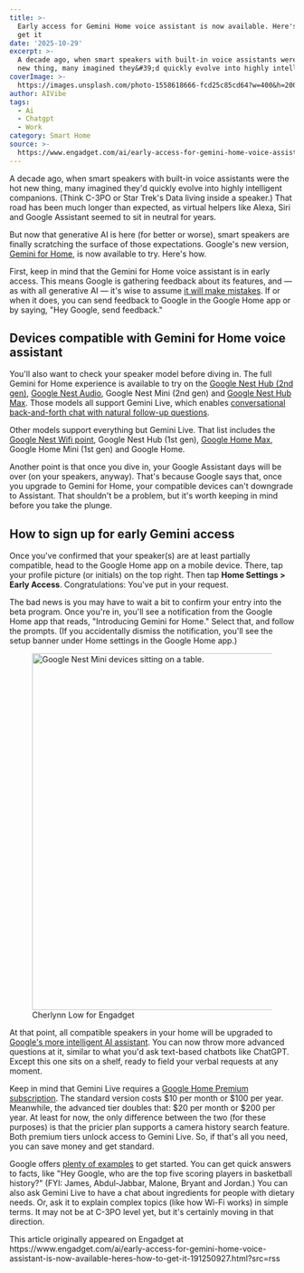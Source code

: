 ```yaml
---
title: >-
  Early access for Gemini Home voice assistant is now available. Here's how to
  get it
date: '2025-10-29'
excerpt: >-
  A decade ago, when smart speakers with built-in voice assistants were the hot
  new thing, many imagined they&#39;d quickly evolve into highly intellige...
coverImage: >-
  https://images.unsplash.com/photo-1558618666-fcd25c85cd64?w=400&h=200&fit=crop&auto=format
author: AIVibe
tags:
  - Ai
  - Chatgpt
  - Work
category: Smart Home
source: >-
  https://www.engadget.com/ai/early-access-for-gemini-home-voice-assistant-is-now-available-heres-how-to-get-it-191250927.html?src=rss
---
```

<p>A decade ago, when smart speakers with built-in voice assistants were the hot new thing, many imagined they&#39;d quickly evolve into highly intelligent companions. (Think C-3PO or Star Trek&#39;s Data living inside a speaker.) That road has been much longer than expected, as virtual helpers like Alexa, Siri and Google Assistant seemed to sit in neutral for years.</p>
<p>But now that generative AI is here (for better or worse), smart speakers are finally scratching the surface of those expectations. Google&#39;s new version, <a data-i13n="cpos:1;pos:1" href="https://www.engadget.com/home/smart-home/gemini-for-home-is-the-official-replacement-for-google-assistant-on-smart-devices-130041482.html">Gemini for Home</a>, is now available to try. Here&#39;s how.</p>
<span id="end-legacy-contents"></span><p>First, keep in mind that the Gemini for Home voice assistant is in early access. This means Google is gathering feedback about its features, and — as with all generative AI — it&#39;s wise to assume <a data-i13n="cpos:2;pos:1" href="https://www.engadget.com/ai/advanced-ai-chatbots-are-less-likely-to-admit-they-dont-have-all-the-answers-172012958.html">it will make mistakes</a>. If or when it does, you can send feedback to Google in the Google Home app or by saying, &quot;Hey Google, send feedback.&quot;</p>
<h2 id="jump-link-devices-compatible-with-gemini-for-home-voice-assistant">Devices compatible with Gemini for Home voice assistant</h2>
<p>You&#39;ll also want to check your speaker model before diving in. The full Gemini for Home experience is available to try on the <a data-i13n="cpos:3;pos:1" href="https://www.engadget.com/google-nest-hub-2nd-gen-2021-review-sleep-tracking-radar-price-specs-130026942.html">Google Nest Hub (2nd gen)</a>, <a data-i13n="cpos:4;pos:1" href="https://www.engadget.com/nest-audio-smart-speaker-preview-120028799.html">Google Nest Audio</a>, Google Nest Mini (2nd gen) and <a data-i13n="cpos:5;pos:1" href="https://www.engadget.com/2019-09-09-google-nest-hub-max-review.html">Google Nest Hub Max</a>. Those models all support Gemini Live, which enables <a data-i13n="cpos:6;pos:1" href="https://www.engadget.com/with-gemini-live-google-wants-you-to-relax-and-have-a-natural-chat-with-ai-181329788.html">conversational back-and-forth chat with natural follow-up questions</a>.</p>
<p>Other models support everything but Gemini Live. That list includes the <a data-i13n="cpos:7;pos:1" href="https://www.engadget.com/2019-11-07-google-nest-wifi-review.html">Google Nest Wifi point</a>, Google Nest Hub (1st gen), <a data-i13n="cpos:8;pos:1" href="https://www.engadget.com/2017-12-19-google-home-max-review.html">Google Home Max</a>, Google Home Mini (1st gen) and Google Home.</p>
<p>Another point is that once you dive in, your Google Assistant days will be over (on your speakers, anyway). That&#39;s because Google says that, once you upgrade to Gemini for Home, your compatible devices can&#39;t downgrade to Assistant. That shouldn&#39;t be a problem, but it&#39;s worth keeping in mind before you take the plunge.</p>
<h2 id="jump-link-how-to-sign-up-for-early-gemini-access">How to sign up for early Gemini access</h2>
<p>Once you&#39;ve confirmed that your speaker(s) are at least partially compatible, head to the Google Home app on a mobile device. There, tap your profile picture (or initials) on the top right. Then tap <strong>Home Settings &gt; Early Access</strong>. Congratulations: You&#39;ve put in your request.</p>
<p>The bad news is you may have to wait a bit to confirm your entry into the beta program. Once you&#39;re in, you&#39;ll see a notification from the Google Home app that reads, &quot;Introducing Gemini for Home.&quot; Select that, and follow the prompts. (If you accidentally dismiss the notification, you&#39;ll see the setup banner under Home settings in the Google Home app.)</p>
<figure><img src="https://s.yimg.com/os/creatr-uploaded-images/2025-10/c92cc950-b4f8-11f0-b47e-004467dd6c05" data-crop-orig-src="https://s.yimg.com/os/creatr-uploaded-images/2025-10/c92cc950-b4f8-11f0-b47e-004467dd6c05" style="height:630px;width:960px;" alt="Google Nest Mini devices sitting on a table." data-uuid="76ab8575-a790-3f1a-bea8-26ae42ce05f5"><figcaption></figcaption><div class="photo-credit">Cherlynn Low for Engadget</div></figure>
<p>At that point, all compatible speakers in your home will be upgraded to <a data-i13n="cpos:9;pos:1" href="https://www.engadget.com/home/smart-home/google-has-overhauled-its-smart-home-app-to-feature-gemini-130041497.html">Google&#39;s more intelligent AI assistant</a>. You can now throw more advanced questions at it, similar to what you&#39;d ask text-based chatbots like ChatGPT. Except this one sits on a shelf, ready to field your verbal requests at any moment.</p>
<p>Keep in mind that Gemini Live requires a <a data-i13n="elm:context_link;elmt:doNotAffiliate;cpos:10;pos:1" class="no-affiliate-link" href="https://store.google.com/us/product/google_home_premium?hl=en-US">Google Home Premium subscription</a>. The standard version costs $10 per month or $100 per year. Meanwhile, the advanced tier doubles that: $20 per month or $200 per year. At least for now, the only difference between the two (for these purposes) is that the pricier plan supports a camera history search feature. Both premium tiers unlock access to Gemini Live. So, if that&#39;s all you need, you can save money and get standard.</p>
<p>Google offers <a data-i13n="elm:context_link;elmt:doNotAffiliate;cpos:11;pos:1" class="no-affiliate-link" href="https://blog.google/products/google-nest/gemini-for-home-things-to-try/">plenty of examples</a> to get started. You can get quick answers to facts, like &quot;Hey Google, who are the top five scoring players in basketball history?&quot; (FYI: James, Abdul-Jabbar, Malone, Bryant and Jordan.) You can also ask Gemini Live to have a chat about ingredients for people with dietary needs. Or, ask it to explain complex topics (like how Wi-Fi works) in simple terms. It may not be at C-3PO level yet, but it&#39;s certainly moving in that direction.</p>This article originally appeared on Engadget at https://www.engadget.com/ai/early-access-for-gemini-home-voice-assistant-is-now-available-heres-how-to-get-it-191250927.html?src=rss
